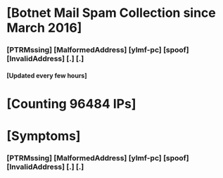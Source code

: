 # [Botnet Mail Spam Collection since March 2016]
### [PTRMssing] [MalformedAddress] [ylmf-pc] [spoof] [InvalidAddress] [.] [.]
#### [Updated every few hours]

# [Counting 96484 IPs]

# [Symptoms] 
###   [PTRMssing] [MalformedAddress] [ylmf-pc] [spoof] [InvalidAddress] [.] [.]
